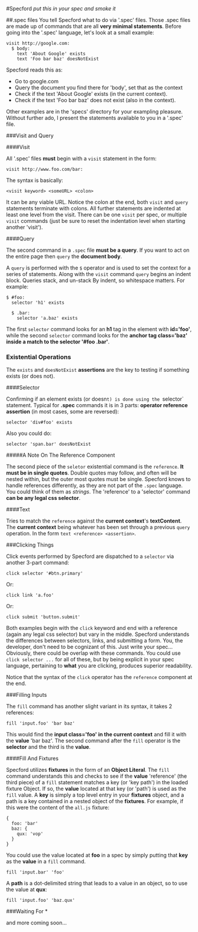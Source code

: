 #Specford
_put this in your spec and smoke it_

##.spec files
You tell Specford what to do via '.spec' files. Those .spec files are made up of 
commands that are all **very minimal statements**. Before going into the '.spec' language, let's
look at a small example:

    visit http://google.com:
      $ body:
        text 'About Google' exists
        text 'Foo bar baz' doesNotExist

Specford reads this as:

+ Go to google.com
+ Query the document you find there for 'body', set that as the context
+ Check if the text 'About Google' exists (in the current context).
+ Check if the text 'Foo bar baz' does not exist (also in the context).

Other examples are in the 'specs' directory for your exampling pleasure. Without further
ado, I present the statements available to you in a '.spec' file.

###Visit and Query

####Visit

All '.spec' files **must** begin with a `visit` statement in the form:

    visit http://www.foo.com/bar:

The syntax is basically:

    <visit keyword> <someURL> <colon>

It can be any viable URL. Notice the colon at the end,  both `visit` and  `query` statements
terminate with colons. All further statements are indented at least one level from the
visit. There can be one `visit` per spec, or multiple `visit` commands (just be sure to reset the indentation
level when starting another 'visit').

####Query

The second command in a `.spec` file **must be a query**. If you want to act on the entire page
then `query` the **document body**.

A `query` is performed with the `$` operator and is used to set the context for a series
of statements. Along with the `visit` command `query` begins an indent block. Queries stack,
and un-stack By indent, so whitespace matters. For example:

    $ #foo:
      selector 'h1' exists
      
      $ .bar:
        selector 'a.baz' exists

The first `selector` command looks for an **h1** tag in the element with **id='foo'**, while the second
`selector` command looks for the **anchor tag class='baz' inside a match to the selector '#foo .bar'**.

### Existential Operations

The `exists` and `doesNotExist` **assertions** are the key to testing if something exists (or does not).

####Selector

Confirming if an element exists (or doesn`t) is done using the `selector` statement. Typical for **.spec** commands it
is in 3 parts: **operator reference assertion** (in most cases, some are reversed): 

    selector 'div#foo' exists

Also you could do:

    selector 'span.bar' doesNotExist

#####A Note On The Reference Component

The second piece of the `seletor` existential command is the `reference`. **It must be in single quotes**. Double quotes
may follow, and often will be nested within, but the outer most quotes must be single. Specford knows to handle references 
differently, as they are not part of the `.spec` language. You could think of them as _strings_. The 'reference' to a 'selector'
command **can be any legal css selector**.

####Text

Tries to match the `reference` against the **current context**'s **textContent**. The **current context** being whatever has 
been set through a previous `query` operation. In the form `text <reference> <assertion>`.

###Clicking Things

Click events performed by Specford are dispatched to a `selector` via another 3-part command:

    click selector '#btn.primary'

Or:

    click link 'a.foo'

Or:

    click submit 'button.submit'

Both examples begin with the `click` keyword and end with a reference (again any legal css selector) but vary in the middle.
Specford understands the differences between selectors, links, and submitting a form. You, the developer, don't need to be cognizant of this. 
Just write your spec... Obviously, there could be overlap with these commands. You could use `click selector ...` for all of these,
but by being explicit in your spec language, pertaining to **what** you are clicking, produces superior readability.

Notice that the syntax of the `click` operator has the `reference` component at the end.

###Filling Inputs

The `fill` command has another slight variant in its syntax, it takes 2 references:

    fill 'input.foo' 'bar baz'

This would find the **input class='foo' in the current context** and fill it with the **value** 'bar baz'. The second command
after the `fill` operator is the **selector** and the third is the **value**.

####Fill And Fixtures

Specford utilizes **fixtures** in the form of an **Object Literal**. The `fill` command understands this and
checks to see if the **value** 'reference' (the third piece) of a `fill` statement matches a key (or 'key path') in
the loaded fixture Object. If so, the **value** located at that key (or 'path') is used as the `fill` value. A **key** is
simply a top level entry in your **fixtures** object, and a path is a key contained in a nested object of the **fixtures**.
For example, if this were the content of the `all.js` fixture:

    {
      foo: 'bar'
      baz: {
        qux: 'vop'
      }
    }

You could use the value located at **foo** in a spec by simply putting that **key** as the **value** in a `fill` command.

    fill 'input.bar' 'foo'

A **path** is a dot-delimited string that leads to a value in an object, so to use the value at **qux**:

    fill 'input.foo' 'baz.qux'

###Waiting For *

and more coming soon...
